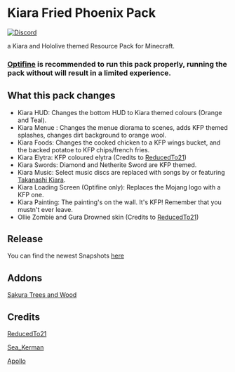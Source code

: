 # Kiara Fried Phoenix Pack
[![Discord](https://img.shields.io/badge/Discord-join-blue?style=flat-square)](https://discord.gg/HrsGZ8B9bT)

a Kiara and Hololive themed Resource Pack for Minecraft.
### [Optifine](https://optifine.net/home) is recommended to run this pack properly, running the pack without will result in a limited experience.

## What this pack changes
* Kiara HUD: Changes the bottom HUD to Kiara themed colours (Orange and Teal).
* Kiara Menue : Changes the menue diorama to scenes, adds KFP themed splashes, changes dirt background to orange wool.
* Kiara Foods: Changes the cooked chicken to a KFP wings bucket, and the backed potatoe to KFP chips/french fries.
* Kiara Elytra: KFP coloured elytra (Credits to [ReducedTo21](https://twitter.com/ReducedTo21))
* Kiara Swords: Diamond and Netherite Sword are KFP themed.
* Kiara Music: Select music discs are replaced with songs by or featuring [Takanashi Kiara](https://www.youtube.com/channel/UCHsx4Hqa-1ORjQTh9TYDhww).
* Kiara Loading Screen (Optifine only): Replaces the Mojang logo with a KFP one. 
* Kiara Painting: The painting's on the wall. It's KFP! Remember that you mustn't ever leave.
* Ollie Zombie and Gura Drowned skin (Credits to [ReducedTo21](https://twitter.com/ReducedTo21))

## Release
You can find the newest Snapshots [here](https://github.com/KiaraFriedPhoenix/KFP-Pack/releases/latest)

## Addons
[Sakura Trees and Wood](https://github.com/KiaraFriedPhoenix/KFP-Sakura)

## Credits
[ReducedTo21](https://twitter.com/ReducedTo21)

[Sea_Kerman](https://www.reddit.com/user/Sea_Kerman)

[Apollo](https://twitter.com/ppopularopinion)
